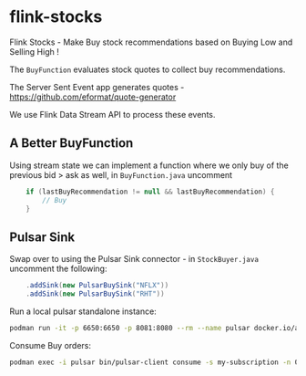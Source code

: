 # flink-stocks

Flink Stocks - Make Buy stock recommendations based on Buying Low and Selling High !

The `BuyFunction` evaluates stock quotes to collect buy recommendations.

The Server Sent Event app generates quotes - https://github.com/eformat/quote-generator

We use Flink Data Stream API to process these events.

## A Better BuyFunction

Using stream state we can implement a function where we only buy of the previous bid > ask as well, in `BuyFunction.java` uncomment

```java
    if (lastBuyRecommendation != null && lastBuyRecommendation) {
        // Buy
    }
```

## Pulsar Sink

Swap over to using the Pulsar Sink connector - in `StockBuyer.java` uncomment the following:
```java
    .addSink(new PulsarBuySink("NFLX"))
    .addSink(new PulsarBuySink("RHT"))
```

Run a local pulsar standalone instance:
```bash
podman run -it -p 6650:6650 -p 8081:8080 --rm --name pulsar docker.io/apachepulsar/pulsar:2.10.2 bin/pulsar standalone
```

Consume Buy orders:
```bash
podman exec -i pulsar bin/pulsar-client consume -s my-subscription -n 0 persistent://public/default/orders
```
